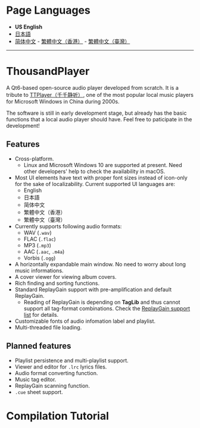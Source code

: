 # Page Languages

- **US English**
- [日本語](README_ja.md)
- [简体中文](README_zh-CN.md) - [繁體中文（香港）](README_zh-HK.md) - [繁體中文（臺灣）](README_zh-TW.md)

---

# ThousandPlayer
A Qt6-based open-source audio player developed from scratch. It is a tribute to [TTPlayer（千千静听）](https://zh.wikipedia.org/wiki/千千音乐播放器),
one of the most popular local music players for Microsoft Windows in China during 2000s.

The software is still in early development stage,
but already has the basic functions that a local audio player should have. Feel free to paticipate in the development!

## Features
- Cross-platform.
  - Linux and Microsoft Windows 10 are supported at present. Need other developers' help to check the availability in macOS.
- Most UI elements have text with proper font sizes instead of icon-only for the sake of localizability. Current supported UI languages are:
  - English
  - 日本語
  - 简体中文
  - 繁體中文（香港）
  - 繁體中文（臺灣）
- Currently supports following audio formats:
  - WAV (`.wav`)
  - FLAC (`.flac`)
  - MP3 (`.mp3`)
  - AAC (`.aac`, `.m4a`)
  - Vorbis (`.ogg`)
- A horizontally expandable main window. No need to worry about long music informations.
- A cover viewer for viewing album covers.
- Rich finding and sorting functions.
- Standard ReplayGain support with pre-amplification and default ReplayGain.
  - Reading of ReplayGain is depending on **TagLib** and thus cannot support all tag-format combinations. Check the [ReplayGain support list](ReplayGain.md) for details.
- Customizable fonts of audio infomation label and playlist.
- Multi-threaded file loading.

## Planned features
- Playlist persistence and multi-playlist support.
- Viewer and editor for `.lrc` lyrics files.
- Audio format converting function.
- Music tag editor.
- ReplayGain scanning function.
- `.cue` sheet support.

# Compilation Tutorial

